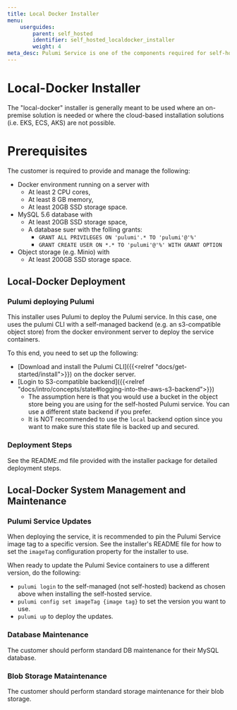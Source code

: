 ```yaml
---
title: Local Docker Installer
menu:
    userguides:
        parent: self_hosted
        identifier: self_hosted_localdocker_installer
        weight: 4
meta_desc: Pulumi Service is one of the components required for self-hosting Pulumi. Self-hosting is available as part of the Enterprise Edition.
---
```


# Local-Docker Installer
The "local-docker" installer is generally meant to be used where an on-premise solution is needed or where the cloud-based installation solutions (i.e. EKS, ECS, AKS) are not possible. 

# Prerequisites
The customer is required to provide and manage the following:
* Docker environment running on a server with 
  * At least 2 CPU cores,
  * At least 8 GB memory, 
  * At least 20GB SSD storage space.
* MySQL 5.6 database with
  * At least 20GB SSD storage space,
  * A database suer with the folling grants:
    * `GRANT ALL PRIVILEGES ON 'pulumi'.* TO 'pulumi'@'%'`
    * `GRANT CREATE USER ON *.* TO 'pulumi'@'%' WITH GRANT OPTION`
* Object storage (e.g. Minio) with
  * At least 200GB SSD storage space.

## Local-Docker Deployment

### Pulumi deploying Pulumi
This installer uses Pulumi to deploy the Pulumi service. 
In this case, one uses the pulumi CLI with a self-managed backend (e.g. an s3-compatible object store) from the docker environment server to deploy the service containers.

To this end, you need to set up the following:
* [Download and install the Pulumi CLI]({{<relref "docs/get-started/install">}}) on the docker server. 
* [Login to S3-compatible backend]({{<relref "docs/intro/concepts/state#logging-into-the-aws-s3-backend">}})
  * The assumption here is that you would use a bucket in the object store being you are using for the self-hosted Pulumi service. You can use a different state backend if you prefer.
  * It is NOT recommended to use the `local` backend option since you want to make sure this state file is backed up and secured.

### Deployment Steps
See the README.md file provided with the installer package for detailed deployment steps.

## Local-Docker System Management and Maintenance

### Pulumi Service Updates
When deploying the service, it is recommended to pin the Pulumi Service image tag to a specific version. See the installer's README file for how to set the `imageTag` configuration property for the installer to use.

When ready to update the Pulumi Sevice containers to use a different version, do the following:
* `pulumi login` to the self-managed (not self-hosted) backend as chosen above when installing the self-hosted service.
* `pulumi config set imageTag {image tag}` to set the version you want to use.
* `pulumi up` to deploy the updates. 

### Database Maintenance
The customer should perform standard DB maintenance for their MySQL database.

### Blob Storage Mataintenance
The customer should perform standard storage maintenance for their blob storage.


